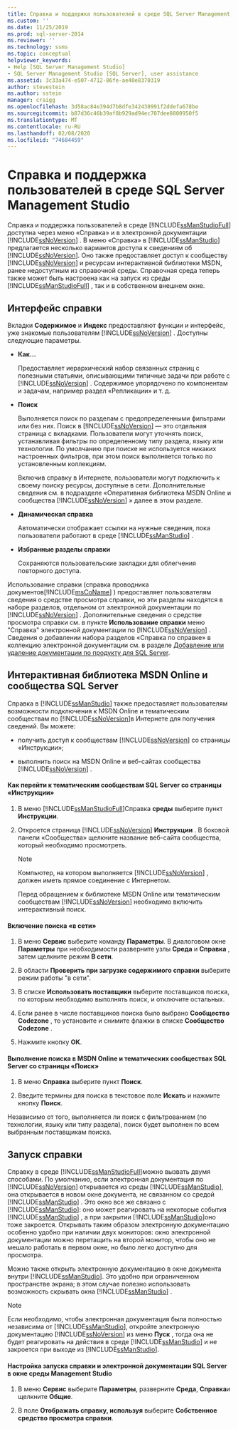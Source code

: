 ```yaml
---
title: Справка и поддержка пользователей в среде SQL Server Management Studio | Документация Майкрософт
ms.custom: ''
ms.date: 11/25/2019
ms.prod: sql-server-2014
ms.reviewer: ''
ms.technology: ssms
ms.topic: conceptual
helpviewer_keywords:
- Help [SQL Server Management Studio]
- SQL Server Management Studio [SQL Server], user assistance
ms.assetid: 3c33a474-e507-4712-86fe-ae40e8370319
author: stevestein
ms.author: sstein
manager: craigg
ms.openlocfilehash: 3d58ac84e394d7b8dfe342430991f2ddefa678be
ms.sourcegitcommit: b87d36c46b39af8b929ad94ec707dee8800950f5
ms.translationtype: MT
ms.contentlocale: ru-RU
ms.lasthandoff: 02/08/2020
ms.locfileid: "74684459"
---
```

# <a name="user-assistance-in-sql-server-management-studio"></a>Справка и поддержка пользователей в среде SQL Server Management Studio
  Справка и поддержка пользователей в среде [!INCLUDE[ssManStudioFull](../includes/ssmanstudiofull-md.md)] доступна через меню «Справка» и в электронной документации [!INCLUDE[ssNoVersion](../includes/ssnoversion-md.md)] . В меню «Справка» в [!INCLUDE[ssManStudio](../includes/ssmanstudio-md.md)] предлагается несколько вариантов доступа к сведениям об [!INCLUDE[ssNoVersion](../includes/ssnoversion-md.md)]. Оно также предоставляет доступ к сообществу [!INCLUDE[ssNoVersion](../includes/ssnoversion-md.md)] и ресурсам интерактивной библиотеки MSDN, ранее недоступным из справочной среды. Справочная среда теперь также может быть настроена как на запуск из среды [!INCLUDE[ssManStudioFull](../includes/ssmanstudiofull-md.md)] , так и в собственном внешнем окне.  
  
## <a name="the-help-interface"></a>Интерфейс справки  
 Вкладки **Содержимое** и **Индекс** предоставляют функции и интерфейс, уже знакомые пользователям [!INCLUDE[ssNoVersion](../includes/ssnoversion-md.md)] . Доступны следующие параметры.  
  
-   **Как…**  
  
     Предоставляет иерархический набор связанных страниц с полезными статьями, описывающими типичные задачи при работе с [!INCLUDE[ssNoVersion](../includes/ssnoversion-md.md)] . Содержимое упорядочено по компонентам и задачам, например раздел «Репликации» и т. д.  
  
-   **Поиск**  
  
     Выполняется поиск по разделам с предопределенными фильтрами или без них. Поиск в [!INCLUDE[ssNoVersion](../includes/ssnoversion-md.md)] — это отдельная страница с вкладками. Пользователи могут уточнять поиск, устанавливая фильтры по определенному типу раздела, языку или технологии. По умолчанию при поиске не используется никаких настроенных фильтров, при этом поиск выполняется только по установленным коллекциям.  
  
     Включив справку в Интернете, пользователи могут подключить к своему поиску ресурсы, доступные в сети. Дополнительные сведения см. в подразделе «Оперативная библиотека MSDN Online и сообщества [!INCLUDE[ssNoVersion](../includes/ssnoversion-md.md)] » далее в этом разделе.  
  
-   **Динамическая справка**  
  
     Автоматически отображает ссылки на нужные сведения, пока пользователи работают в среде [!INCLUDE[ssManStudio](../includes/ssmanstudio-md.md)] .  
  
-   **Избранные разделы справки**  
  
     Сохраняются пользовательские закладки для облегчения повторного доступа.  
  
 Использование справки (справка проводника документов[!INCLUDE[msCoName](../includes/msconame-md.md)] ) предоставляет пользователям сведения о средстве просмотра справки, но эти разделы находятся в наборе разделов, отдельном от электронной документации по [!INCLUDE[ssNoVersion](../includes/ssnoversion-md.md)] . Дополнительные сведения о средстве просмотра справки см. в пункте **Использование справки** меню "Справка" электронной документации по [!INCLUDE[ssNoVersion](../includes/ssnoversion-md.md)] . Сведения о добавлении набора разделов «Справка по справке» в коллекцию электронной документации см. в разделе [Добавление или удаление документации по продукту для SQL Server](../2014-toc/index.yml).  
  
## <a name="msdn-online-and-sql-server-communities"></a>Интерактивная библиотека MSDN Online и сообщества SQL Server  
 Справка в [!INCLUDE[ssManStudio](../includes/ssmanstudio-md.md)] также предоставляет пользователям возможности подключения к MSDN Online и тематическим сообществам по [!INCLUDE[ssNoVersion](../includes/ssnoversion-md.md)]в Интернете для получения сведений. Вы можете:  
  
-   получить доступ к сообществам [!INCLUDE[ssNoVersion](../includes/ssnoversion-md.md)] со страницы «Инструкции»;  
  
-   выполнить поиск на MSDN Online и веб-сайтах сообщества [!INCLUDE[ssNoVersion](../includes/ssnoversion-md.md)] .  
  
#### <a name="to-access-sql-server-focused-communities-from-the-how-do-i-page"></a>Как перейти к тематическим сообществам SQL Server со страницы «Инструкции»  
  
1.  В меню [!INCLUDE[ssManStudioFull](../includes/ssmanstudiofull-md.md)]Справка **среды** выберите пункт **Инструкции**.  
  
2.  Откроется страница [!INCLUDE[ssNoVersion](../includes/ssnoversion-md.md)] **Инструкции** . В боковой панели «Сообщества» щелкните название веб-сайта сообщества, который необходимо просмотреть.  
  
    > [!NOTE]  
    >  Компьютер, на котором выполняется [!INCLUDE[ssNoVersion](../includes/ssnoversion-md.md)] , должен иметь прямое соединение с Интернетом.  
  
     Перед обращением к библиотеке MSDN Online или тематическим сообществам [!INCLUDE[ssNoVersion](../includes/ssnoversion-md.md)] необходимо включить интерактивный поиск.  
  
#### <a name="to-enable-online-search"></a>Включение поиска «в сети»  
  
1.  В меню **Сервис** выберите команду **Параметры**. В диалоговом окне **Параметры** при необходимости разверните узлы **Среда** и **Справка** , затем щелкните режим **В сети**.  
  
2.  В области **Проверить при загрузке содержимого справки** выберите режим работы "в сети".  
  
3.  В списке **Использовать поставщики** выберите поставщиков поиска, по которым необходимо выполнять поиск, и отключите остальных.  
  
4.  Если ранее в числе поставщиков поиска было выбрано **Сообщество Codezone** , то установите и снимите флажки в списке **Сообщество Codezone** .  
  
5.  Нажмите кнопку **ОК**.  
  
#### <a name="to-search-msdn-online-and-sql-server-focused-communities-from-the-search-page"></a>Выполнение поиска в MSDN Online и тематических сообществах SQL Server со страницы «Поиск»  
  
1.  В меню **Справка** выберите пункт **Поиск**.  
  
2.  Введите термины для поиска в текстовое поле **Искать** и нажмите кнопку **Поиск**.  
  
 Независимо от того, выполняется ли поиск с фильтрованием (по технологии, языку или типу раздела), поиск будет выполнен по всем выбранным поставщикам поиска.  
  
## <a name="launching-help"></a>Запуск справки  
 Справку в среде [!INCLUDE[ssManStudioFull](../includes/ssmanstudiofull-md.md)]можно вызвать двумя способами. По умолчанию, если электронная документация по [!INCLUDE[ssNoVersion](../includes/ssnoversion-md.md)] открывается из среды [!INCLUDE[ssManStudio](../includes/ssmanstudio-md.md)], она открывается в новом окне документа, не связанном со средой [!INCLUDE[ssManStudio](../includes/ssmanstudio-md.md)] . Это окно все же связано с [!INCLUDE[ssManStudio](../includes/ssmanstudio-md.md)]: оно может реагировать на некоторые события [!INCLUDE[ssManStudio](../includes/ssmanstudio-md.md)] , а при закрытии [!INCLUDE[ssManStudio](../includes/ssmanstudio-md.md)]оно тоже закроется. Открывать таким образом электронную документацию особенно удобно при наличии двух мониторов: окно электронной документации можно перетащить на второй монитор, чтобы оно не мешало работать в первом окне, но было легко доступно для просмотра.  
  
 Можно также открыть электронную документацию в окне документа внутри [!INCLUDE[ssManStudio](../includes/ssmanstudio-md.md)]. Это удобно при ограниченном пространстве экрана; в этом случае полезно использовать возможность скрывать окна [!INCLUDE[ssManStudio](../includes/ssmanstudio-md.md)] .  
  
> [!NOTE]  
>  Если необходимо, чтобы электронная документация была полностью независима от [!INCLUDE[ssManStudio](../includes/ssmanstudio-md.md)], откройте электронную документацию [!INCLUDE[ssNoVersion](../includes/ssnoversion-md.md)] из меню **Пуск** , тогда она не будет реагировать на действия в среде [!INCLUDE[ssManStudio](../includes/ssmanstudio-md.md)] и не закроется при выходе из [!INCLUDE[ssManStudio](../includes/ssmanstudio-md.md)].  
  
#### <a name="to-configure-help-and-sql-server-books-online-to-launch-inside-the-management-studio-window"></a>Настройка запуска справки и электронной документации SQL Server в окне среды Management Studio  
  
1.  В меню **Сервис** выберите **Параметры**, разверните **Среда**, **Справка**и щелкните **Общие**.  
  
2.  В поле **Отображать справку, используя** выберите **Собственное средство просмотра справки**.  
  
  
